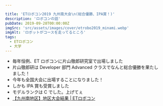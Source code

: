```yaml
---

title: 'ETロボコン2019 九州南大会\n(総合優勝、IPA賞！)'
description: 'ロボコンの話'
pubDate: 2019-09-28T00:00:00Z
imgSrc: 'src/assets/images/cover/etrobo2019_minami.webp'
imgAlt: 'ロボットがコースを走ってるところ'
tags: 
  - ETロボコン
  - 大学
---
```


- 毎年恒例、ET ロボコンに片山徹郎研究室で出場しました
- 片山徹郎研は Developer 部門 Advanced クラスでなんと総合優勝を果たしました！
- 今年も全国大会に出場することになりました！
- しかも IPA 賞も受賞しました
- モデルランクは C でした。上げてぇ
- [【九州南地区】地区大会結果  |  ETロボコン](https://www.etrobo.jp/%e3%80%90%e4%b9%9d%e5%b7%9e%e5%8d%97%e5%9c%b0%e5%8c%ba%e3%80%91%e5%9c%b0%e5%8c%ba%e5%a4%a7%e4%bc%9a%e7%b5%90%e6%9e%9c/)
